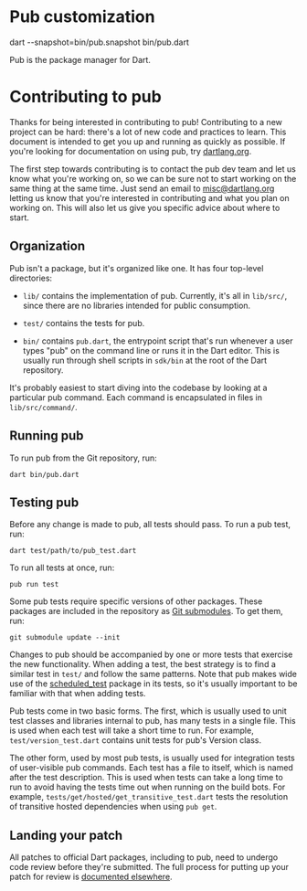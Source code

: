 # Pub customization
dart --snapshot=bin/pub.snapshot bin/pub.dart


Pub is the package manager for Dart.

# Contributing to pub

Thanks for being interested in contributing to pub! Contributing to a new
project can be hard: there's a lot of new code and practices to learn. This
document is intended to get you up and running as quickly as possible. If you're
looking for documentation on using pub, try
[dartlang.org](https://www.dartlang.org/tools/pub/).

The first step towards contributing is to contact the pub dev team and let us
know what you're working on, so we can be sure not to start working on the same
thing at the same time. Just send an email to [misc@dartlang.org] letting us
know that you're interested in contributing and what you plan on working on.
This will also let us give you specific advice about where to start.

[misc@dartlang.org]: mailto:misc@dartlang.org

## Organization

Pub isn't a package, but it's organized like one. It has four top-level
directories:

* `lib/` contains the implementation of pub. Currently, it's all in `lib/src/`,
  since there are no libraries intended for public consumption.

* `test/` contains the tests for pub.

* `bin/` contains `pub.dart`, the entrypoint script that's run whenever a user
  types "pub" on the command line or runs it in the Dart editor. This is usually
  run through shell scripts in `sdk/bin` at the root of the Dart repository.

It's probably easiest to start diving into the codebase by looking at a
particular pub command. Each command is encapsulated in files in
`lib/src/command/`.

## Running pub

To run pub from the Git repository, run:

    dart bin/pub.dart

## Testing pub

Before any change is made to pub, all tests should pass. To run a pub test, run:

    dart test/path/to/pub_test.dart

To run all tests at once, run:

    pub run test

Some pub tests require specific versions of other packages. These packages are
included in the repository as [Git submodules][]. To get them, run:

[Git submodules]: https://git-scm.com/book/en/v2/Git-Tools-Submodules

    git submodule update --init

Changes to pub should be accompanied by one or more tests that exercise the new
functionality. When adding a test, the best strategy is to find a similar test
in `test/` and follow the same patterns. Note that pub makes wide use of the
[scheduled_test] package in its tests, so it's usually important to be familiar
with that when adding tests.

[scheduled_test]: http://pub.dartlang.org/packages/scheduled_test

Pub tests come in two basic forms. The first, which is usually used to unit test
classes and libraries internal to pub, has many tests in a single file. This is
used when each test will take a short time to run. For example,
`test/version_test.dart` contains unit tests for pub's Version class.

The other form, used by most pub tests, is usually used for integration tests of
user-visible pub commands. Each test has a file to itself, which is named after
the test description. This is used when tests can take a long time to run to
avoid having the tests time out when running on the build bots. For example,
`tests/get/hosted/get_transitive_test.dart` tests the resolution of transitive
hosted dependencies when using `pub get`.

## Landing your patch

All patches to official Dart packages, including to pub, need to undergo code
review before they're submitted. The full process for putting up your patch for
review is [documented elsewhere][contributing].

[contributing]: https://github.com/dart-lang/sdk/wiki/Contributing
